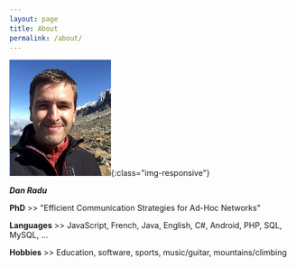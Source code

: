 ```yaml
---
layout: page
title: About
permalink: /about/
---
```



![image-title-here](/images/photo.jpeg){:class="img-responsive"}

___Dan Radu___

__PhD__  >> "Efficient Communication Strategies for Ad-Hoc Networks"

__Languages__ >> JavaScript, French, Java, English, C#, Android, PHP, SQL, MySQL, ...

__Hobbies__ >> Education, software, sports, music/guitar, mountains/climbing
